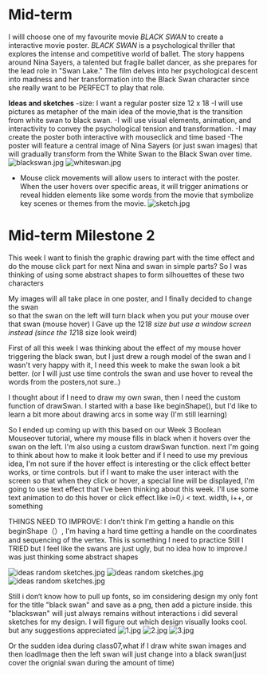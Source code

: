 
# Mid-term 
I willl choose one of my favourite movie *BLACK SWAN* to create
a interactive movie poster. *BLACK SWAN* is a psychological thriller that explores the intense and competitive world of ballet. The story happens around Nina Sayers, a talented but fragile ballet dancer, as she prepares for the lead role in "Swan Lake." The film delves into her psychological descent into madness and her transformation into the Black Swan character since she really want to be PERFECT to play that role.

**Ideas and sketches**
-size: I want a regular poster size 12 x 18
-I will use pictures as metapher of the main idea of the movie,that is the transition from white swan to black swan.
-I will use visual elements, animation, and interactivity to convey the psychological tension and transformation.
-I may create the poster both interactive with mouseclick and time based
-The poster will feature a central image of Nina Sayers (or just swan images) that will gradually transform from the White Swan to the Black Swan over time.
![blackswan.jpg](https://imgpile.com/images/Dk1bu2.jpg)
![whiteswan.jpg](https://imgpile.com/images/Dk1dJG.jpg)

- Mouse click movements will allow users to interact with the poster. When the user hovers over specific areas, it will trigger animations or reveal hidden elements like some words from the movie that symbolize key scenes or themes from the movie.
![sketch.jpg](https://imgpile.com/images/Dk1Mfg.jpg)


# Mid-term Milestone 2 
This week I want to finish the graphic drawing part with the time effect
and do the mouse click part for next
Nina and swan in simple parts?
So I was thinking of using some abstract shapes to form silhouettes of these two characters

My images will all take place in one poster, and I finally decided to change the swan  
so that the swan on the left will turn black when you put your mouse over that swan (mouse hover)
I Gave up the 12*18 size but use a window screen instead (since the 12*18 size look weird)

First of all this week I was thinking about the effect of my mouse hover triggering the black swan, but I just drew a rough model of the swan and I wasn't very happy with it, I need this week to make the swan look a bit better. (or I will just use time controls the swan and use hover to reveal the words from the posters,not sure..)

I thought about if I need to draw my own swan, then I need the custom function of drawSwan. I started with a base like beginShape(), but I'd like to learn a bit more about drawing arcs in some way (I'm still learning)

So I ended up coming up with this based on our Week 3 Boolean Mouseover tutorial, where my mouse fills in black when it hovers over the swan on the left. I'm also using a custom drawSwan function. next I'm going to think about how to make it look better and if I need to use my previous idea, I'm not sure if the hover effect is interesting or the click effect better works, or time controls. but if I want to make the user interact with the screen so that when they click or hover, a special line will be displayed, I'm going to use text effect that I've been thinking about this week. I'll use some text animation to do this hover or click effect.like i=0,i < text. width, i++, or something

THINGS NEED TO IMPROVE:
I don't think I'm getting a handle on this beginShape（）, I'm having a hard time getting a handle on the coordinates and sequencing of the vertex. This is something I need to practice
Still I TRIED but I feel like the swans are just ugly, but no idea how to improve.I was just thinking some abstract shapes

![ideas random sketches.jpg](https://imgpile.com/images/D6ceDh.jpg)
![ideas random sketches.jpg](https://imgpile.com/images/D6frP2.jpg)
![ideas random sketches.jpg](https://imgpile.com/images/D6fzOG.jpg)

Still i don‘t know how to pull up fonts, so im considering design my only font for the title "black swan" and save as a png, then add a picture inside.
this "blackswan" will just always remains without interactions
i did several sketches for my design. I will figure out which design visually looks cool. but any suggestions appreciated
![1.jpg](https://imgpile.com/images/DELfpg.jpg)
![2.jpg](https://imgpile.com/images/DELmbc.jpg)
![3.jpg](https://imgpile.com/images/DELrmN.jpg)

Or the sudden idea during class07,what if I draw white swan images and then loadImage
then the left swan will just change into a black swan(just cover the orignial swan during the amount of time)